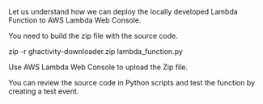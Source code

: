 Let us understand how we can deploy the locally developed Lambda Function to AWS Lambda Web Console.

You need to build the zip file with the source code.

zip -r ghactivity-downloader.zip lambda_function.py

Use AWS Lambda Web Console to upload the Zip file.

You can review the source code in Python scripts and test the function by creating a test event.